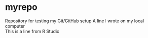 # myrepo
Repository for testing my Git/GitHub setup
A line I wrote on my local computer  
This is a line from R Studio
